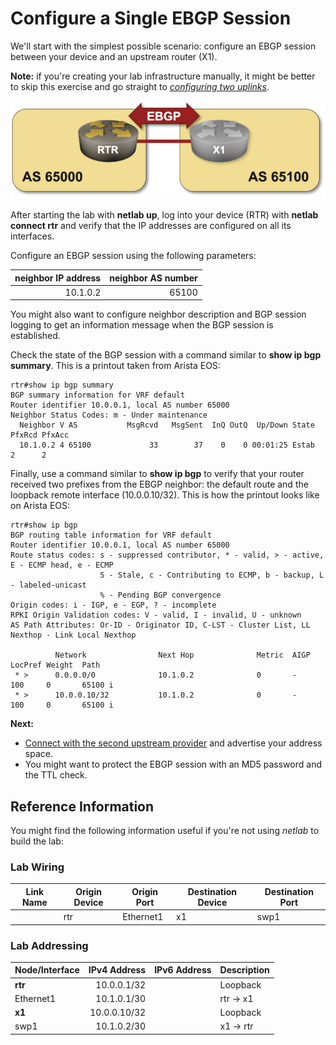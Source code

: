 # Configure a Single EBGP Session

We'll start with the simplest possible scenario: configure an EBGP session between your device and an upstream router (X1).

**Note:** if you're creating your lab infrastructure manually, it might be better to skip this exercise and go straight to *[configuring two uplinks](../basic-multihomed)*.

![Lab topology](topology.png)

After starting the lab with **netlab up**, log into your device (RTR) with **netlab connect rtr** and verify that the IP addresses are configured on all its interfaces.

Configure an EBGP session using the following parameters:

| neighbor IP address | neighbor AS number |
|--------------------:|-------------------:|
| 10.1.0.2            | 65100              |

You might also want to configure neighbor description and BGP session logging to get an information message when the BGP session is established.

Check the state of the BGP session with a command similar to **show ip bgp summary**. This is a printout taken from Arista EOS:

```
rtr#show ip bgp summary
BGP summary information for VRF default
Router identifier 10.0.0.1, local AS number 65000
Neighbor Status Codes: m - Under maintenance
  Neighbor V AS           MsgRcvd   MsgSent  InQ OutQ  Up/Down State   PfxRcd PfxAcc
  10.1.0.2 4 65100             33        37    0    0 00:01:25 Estab   2      2
```

Finally, use a command similar to **show ip bgp** to verify that your router received two prefixes from the EBGP neighbor: the default route and the loopback remote interface (10.0.0.10/32). This is how the printout looks like on Arista EOS:

```
rtr#show ip bgp
BGP routing table information for VRF default
Router identifier 10.0.0.1, local AS number 65000
Route status codes: s - suppressed contributor, * - valid, > - active, E - ECMP head, e - ECMP
                    S - Stale, c - Contributing to ECMP, b - backup, L - labeled-unicast
                    % - Pending BGP convergence
Origin codes: i - IGP, e - EGP, ? - incomplete
RPKI Origin Validation codes: V - valid, I - invalid, U - unknown
AS Path Attributes: Or-ID - Originator ID, C-LST - Cluster List, LL Nexthop - Link Local Nexthop

          Network                Next Hop              Metric  AIGP       LocPref Weight  Path
 * >      0.0.0.0/0              10.1.0.2              0       -          100     0       65100 i
 * >      10.0.0.10/32           10.1.0.2              0       -          100     0       65100 i
```

**Next:**

* [Connect with the second upstream provider](../basic-multihomed) and advertise your address space.
* You might want to protect the EBGP session with an MD5 password and the TTL check.

## Reference Information

You might find the following information useful if you're not using _netlab_ to build the lab:

### Lab Wiring

| Link Name       | Origin Device | Origin Port | Destination Device | Destination Port |
|-----------------|---------------|-------------|--------------------|------------------|
|  | rtr | Ethernet1 | x1 | swp1 |

### Lab Addressing

| Node/Interface | IPv4 Address | IPv6 Address | Description |
|----------------|-------------:|-------------:|-------------|
| **rtr** |  10.0.0.1/32 |  | Loopback |
| Ethernet1 | 10.1.0.1/30 |  | rtr -> x1 |
| **x1** |  10.0.0.10/32 |  | Loopback |
| swp1 | 10.1.0.2/30 |  | x1 -> rtr |
